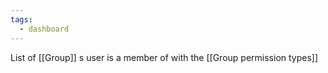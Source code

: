 ```yaml
---
tags:
  - dashboard
---
```

List of [[Group]] s user is a member of with the [[Group permission types]]